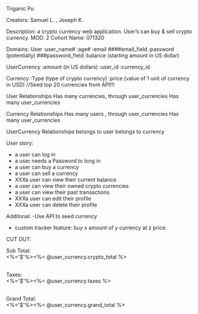 Triganic Pu


Creators: Samuel L. , Joseph K.

Description: a crypto currency web application. User’s can buy & sell crypto currency.
MOD: 2
Cohort Name: 071320

Domains:
User
:user_name#
:age#
:email                                          ####email_field
:password (potentially)                         ###password_field
:balance (starting amount in US dollar)

UserCurrency
:amount (in US dollars)
:user_id
:currency_id 

Currency
:Type (type of crypto currency)
:price (value of 1 unit of currency in USD) //Seed top 20 currencies from API!!!

User Relationships
Has many currencies, through user_currencies
Has many user_currencies

Currency Relationships
Has many users , through user_currencies
Has many user_currencies	

UserCurrency Relationships
belongs to user
belongs to currency

User story:
- a user can log in
- a user needs a Password to long in
- a user can buy a currency
- a user can sell a currency
- XXXa user can view their current balance
- a user can view their owned crypto currencies
- a user  can view their past transactions
- XXXa user can edit their profile 
- XXXa user can delete their profile 

Additonal:
-Use API to seed currency
- custom tracker feature: buy x amount of y currency at z price. 







CUT OUT:

<label>Sub Total:</label><br>
<%='$'%><%= @user_currency.crypto_total %><br><br>

<label>Taxes:</label><br>
<%='$'%><%= @user_currency.taxes %><br><br>

<label>Grand Total:</label><br>
<%='$'%><%= @user_currency.grand_total %><br><br>
